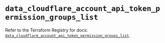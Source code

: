 # `data_cloudflare_account_api_token_permission_groups_list`

Refer to the Terraform Registry for docs: [`data_cloudflare_account_api_token_permission_groups_list`](https://registry.terraform.io/providers/cloudflare/cloudflare/5.10.0/docs/data-sources/account_api_token_permission_groups_list).

